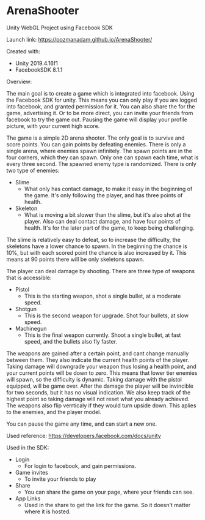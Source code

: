 # ArenaShooter

Unity WebGL Project using Facebook SDK

Launch link:
https://pozmanadam.github.io/ArenaShooter/

Created with:
  - Unity 2019.4.16f1
  - FacebookSDK 8.1.1

Overview:

The main goal is to create a game which is integrated into facebook. Using the Facebook SDK for unity. This means you can only play if you are logged into facebook, and granted permission for it. You can also share the for the game, advertising it. Or to be more direct, you can invite your friends from facebook to try the game out. Pausing the game will display your profile picture, with your current high score.

The game is a simple 2D arena shooter. The only goal is to survive and score points. You can gain points by defeating enemies. There is only a single arena, where enemies spawn infinitely. The spawn points are in the four corners, which they can spawn. Only one can spawn each time, what is every three second. The spawned enemy type is randomized.
There is only two type of enemies:
  - Slime
      - What only has contact damage, to make it easy in the beginning of the game. It's only following the player, and has three points of health.
  - Skeleton
      - What is moving a bit slower than the slime, but it's also shot at the player. Also can deal contact damage, and have four points of health. It's for the later part of the game, to keep being challenging.
      
The slime is relatively easy to defeat, so to increase the difficulty, the skeletons have a lower chance to spawn. In the beginning the chance is 10%, but with each scored point the chance is also increased by it. This means at 90 points there will be only skeletons spawn. 

The player can deal damage by shooting. There are three type of weapons that is accessible:
  - Pistol
      - This is the starting weapon, shot a single bullet, at a moderate speed.
  - Shotgun
      - This is the second weapon for upgrade. Shot four bullets, at slow speed.
  - Machinegun
      - This is the final weapon currently. Shoot a single bullet, at fast speed, and the bullets also fly faster.
 
The weapons are gained after a certain point, and cant change manually between them. They also indicate the current health points of the player. Taking damage will downgrade your weapon thus losing a health point, and your current points will be down to zero. This means that lower tier enemies will spawn, so the difficulty is dynamic. Taking damage with the pistol equipped, will be game over. After the damage the player will be invincible for two seconds, but it has no visual indication. We also keep track of the highest point so taking damage will not reset what you already achieved. The weapons also flip verrticaly if they would turn upside down. This aplies to the enemies, and the player model. 

You can pause the game any time, and can start a new one. 

Used reference:
https://developers.facebook.com/docs/unity


Used in the SDK:
  - Login 
      - For login to facebook, and gain permissions.
  - Game invites
      - To invite your friends to play
  - Share
      - You can share the game on your page, where your friends can see.
  - App Links
      - Used in the share to get the link for the game. So it doesn't matter where it is hosted.

